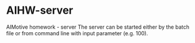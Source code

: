 # AIHW-server
AIMotive homework - server
The server can be started either by the batch file or from command line with input parameter (e.g. 100).
